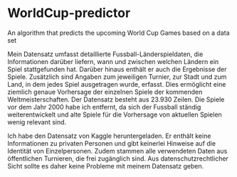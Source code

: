 # WorldCup-predictor
 An algorithm that predicts the upcoming World Cup Games based on a data set

Mein Datensatz umfasst detaillierte Fussball-Länderspieldaten, die Informationen darüber liefern, wann und zwischen welchen Ländern ein Spiel stattgefunden hat. Darüber hinaus enthält er auch die Ergebnisse der Spiele. Zusätzlich sind Angaben zum jeweiligen Turnier, zur Stadt und zum Land, in dem jedes Spiel ausgetragen wurde, erfasst. Dies ermöglicht eine ziemlich genaue Vorhersage der einzelnen Spiele der kommenden Weltmeisterschaften. Der Datensatz besteht aus 23.930 Zeilen. Die Spiele vor dem Jahr 2000 habe ich entfernt, da sich der Fussball ständig weiterentwickelt und alte Spiele für die Vorhersage von aktuellen Spielen wenig relevant sind.

Ich habe den Datensatz von Kaggle heruntergeladen. Er enthält keine Informationen zu privaten Personen und gibt keinerlei Hinweise auf die Identität von Einzelpersonen. Zudem stammen alle verwendeten Daten aus öffentlichen Turnieren, die frei zugänglich sind. Aus datenschutzrechtlicher Sicht sollte es daher keine Probleme mit meinem Datensatz geben.

